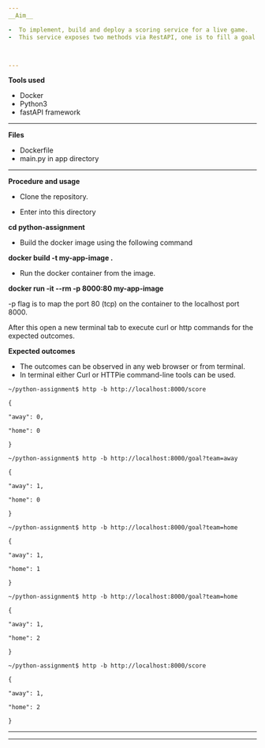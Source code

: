 ```yaml
---
__Aim__

-  To implement, build and deploy a scoring service for a live game.
-  This service exposes two methods via RestAPI, one is to fill a goal for respective team and one to display the overall score.



---
```


__Tools used__


- Docker
- Python3
- fastAPI framework

---
__Files__

- Dockerfile
- main.py in app directory

---
__Procedure and usage__

- Clone the repository.

- Enter into this directory 

__cd python-assignment__

- Build the docker image using the following command



__docker build -t my-app-image .__

- Run the docker container from the image.

__docker run -it --rm -p 8000:80 my-app-image__

 -p flag is to map the port 80 (tcp) on the container to the localhost port 8000.
 
 After this open a new terminal tab to execute curl or http commands for the expected outcomes.

__Expected outcomes__

- The outcomes can be observed in any web browser or from terminal.
- In terminal either Curl or HTTPie command-line tools can be used. 

```
~/python-assignment$ http -b http://localhost:8000/score

{

"away": 0,

"home": 0

}
```

```
~/python-assignment$ http -b http://localhost:8000/goal?team=away

{

"away": 1,

"home": 0

}
```

```
~/python-assignment$ http -b http://localhost:8000/goal?team=home

{

"away": 1,

"home": 1

}
```

```
~/python-assignment$ http -b http://localhost:8000/goal?team=home

{

"away": 1,

"home": 2

}
```

```
~/python-assignment$ http -b http://localhost:8000/score

{

"away": 1,

"home": 2

}

```
___

---

